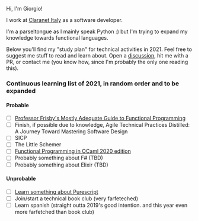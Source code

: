 Hi, I'm Giorgio!

I work at [Claranet Italy](https://www.claranet.it/) as a software developer.

I'm a parseltongue as I mainly speak Python :) but I'm trying to expand my knowledge towards functional languages.

Below you'll find my "study plan" for technical activities in 2021.
Feel free to suggest me stuff to read and learn about.
Open a [discussion](https://github.com/giorgiovilardo/giorgiovilardo/discussions), hit me with a PR, or contact me (you know how, since I'm probably the only one reading this).

### Continuous learning list of 2021, in random order and to be expanded

#### Probable

- [ ] [Professor Frisby's Mostly Adequate Guide to Functional Programming](https://mostly-adequate.gitbooks.io/mostly-adequate-guide/content/)
- [ ] Finish, if possible due to knowledge, Agile Technical Practices Distilled: A Journey Toward Mastering Software Design
- [ ] SICP
- [ ] The Little Schemer
- [ ] [Functional Programming in OCaml 2020 edition](https://www.cs.cornell.edu/courses/cs3110/2020sp/textbook/)
- [ ] Probably something about F# (TBD)
- [ ] Probably something about Elixir (TBD)

#### Unprobable

- [ ] [Learn something about Purescript](https://book.purescript.org/index.html)
- [ ] Join/start a technical book club (very farfeteched)
- [ ] Learn spanish (straight outta 2019's good intention. and this year even more farfetched than book club)
